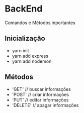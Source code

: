 # BackEnd

Comandos e Métodos inportantes

## Inicialização

* yarn init
* yarn add express
* yarn add nodemon

## Métodos

* 'GET' // buscar informações
* 'POST' // criar informações
* 'PUT' // editar informações
* 'DELETE' // apagar informações

